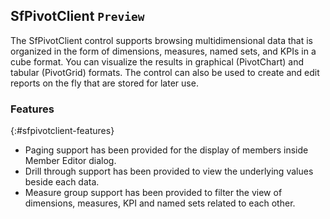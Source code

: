 ## SfPivotClient `Preview`

The SfPivotClient control supports browsing multidimensional data that is organized in the form of dimensions, measures, named sets, and KPIs in a cube format. You can visualize the results in graphical (PivotChart) and tabular (PivotGrid) formats. The control can also be used to create and edit reports on the fly that are stored for later use.

### Features
{:#sfpivotclient-features} 

*	Paging support has been provided for the display of members inside Member Editor dialog.
*	Drill through support has been provided to view the underlying values beside each data.
*	Measure group support has been provided to filter the view of dimensions, measures, KPI and named sets related to each other. 

